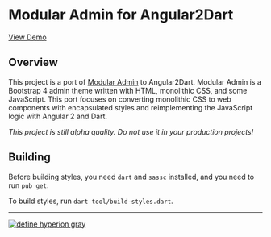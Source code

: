 # Modular Admin for Angular2Dart

[View Demo](https://hyperion-gray.gitlab.io/ng2_modular_admin_demo/)

## Overview

This project is a port of [Modular
Admin](https://github.com/modularcode/modular-admin-html) to Angular2Dart.
Modular Admin is a Bootstrap 4 admin theme written with HTML, monolithic CSS,
and some JavaScript. This port focuses on converting monolithic CSS to web
components with encapsulated styles and reimplementing the JavaScript logic with
Angular 2 and Dart.

*This project is still alpha quality. Do not use it in your production
projects!*

## Building

Before building styles, you need `dart` and `sassc` installed, and you need to
run `pub get`.

To build styles, run `dart tool/build-styles.dart`.

---

[![define hyperion gray](https://hyperiongray.s3.amazonaws.com/define-hg.svg)](https://hyperiongray.com/?pk_campaign=github&pk_kwd=ng2_modular_admin "Hyperion Gray")
